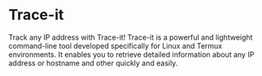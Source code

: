 # Trace-it
Track any IP address with Trace-it! Trace-it is a powerful and lightweight command-line tool developed specifically for Linux and Termux environments. It enables you to retrieve detailed information about any IP address or hostname and other quickly and easily.
